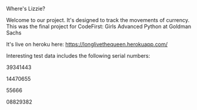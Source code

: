 Where's Lizzie?

Welcome to our project. It's designed to track the movements of currency.
This was the final project for CodeFirst: Girls Advanced Python at Goldman Sachs

It's live on heroku here:
https://longlivethequeen.herokuapp.com/

Interesting test data includes the following serial numbers:

39341443

14470655

55666

08829382
